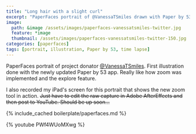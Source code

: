 ```yaml
---
title: "Long hair with a slight curl"
excerpt: "PaperFaces portrait of @VanessaTSmiles drawn with Paper by 53 on an iPad."
image: 
  path: &image /assets/images/paperfaces-vanessatsmiles-twitter.jpg 
  feature: *image
  thumbnail: /assets/images/paperfaces-vanessatsmiles-twitter-150.jpg
categories: [paperfaces]
tags: [portrait, illustration, Paper by 53, time lapse]
---
```


PaperFaces portrait of project donator [@VanessaTSmiles](https://twitter.com/VanessaTSmiles). First illustration done with the newly updated Paper by 53 app. Really like how zoom was implemented and the explore feature.

I also recorded my iPad's screen for this portrait that shows the new zoom tool in action. <del>Just have to edit the raw capture in Adobe AfterEffects and then post to YouTube. Should be up soon…</del>

{% include_cached boilerplate/paperfaces.md %}

{% youtube PWf4WUoMXwg %}
